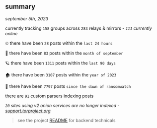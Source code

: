 
## summary
_september 5th, 2023_

currently tracking `158` groups across `283` relays & mirrors - _`111` currently online_

⏲ there have been `28` posts within the `last 24 hours`

🦈 there have been `83` posts within the `month of september`

🪐 there have been `1311` posts within the `last 90 days`

🏚 there have been `3107` posts within the `year of 2023`

🦕 there have been `7797` posts `since the dawn of ransomwatch`

there are `91` custom parsers indexing posts

_`20` sites using v2 onion services are no longer indexed - [support.torproject.org](https://support.torproject.org/onionservices/v2-deprecation/)_

> see the project [README](https://github.com/joshhighet/ransomwatch#ransomwatch--) for backend technicals

